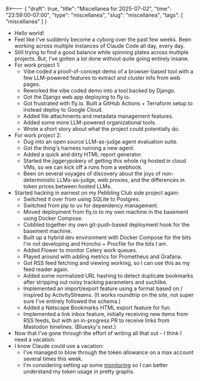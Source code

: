 8<--- { "draft": true, "title": "Miscellanea for 2025-07-02", "time": "23:59:00-07:00", "type": "miscellanea", "slug": "miscellanea", "tags": [ "miscellanea" ] }

- Hello world!
- Feel like I've suddenly become a cyborg over the past few weeks. Been working across multiple instances of Claude Code all day, every day.
- Still trying to find a good balance while spinning plates across multiple projects. But, I've gotten a lot done without quite going entirely insane.
- For work project 1:
	- Vibe coded a proof-of-concept demo of a browser-based tool with a few LLM-powered features to extract and cluster info from web pages.
	- Reworked the vibe coded demo into a tool backed by Django.
	- Got the Django web app deploying to fly.io.
	- Got frustrated with fly.io. Built a GitHub Actions + Terraform setup to instead deploy to Google Cloud.
	- Added file attachments and metadata management features.
	- Added some more LLM-powered organizational tools.
	- Wrote a short story about what the project could potentially do.
- For work project 2:
	- Dug into an open source LLM-as-judge agent evaluation suite.
	- Got the thing's harness running a new agent.
	- Added a quick and dirty HTML report generator.
	- Started the jiggerypokery of getting this whole rig hosted in cloud VMs, so we can kick off a runs from a webhook.
	- Been on several voyages of discovery about the joys of non-deterministic LLMs-as-judge, web proxies, and the differences in token prices between hosted LLMs.
- Started hacking in earnest on my Pebbling Club side project again:
	- Switched it over from using SQLite to Postgres.
	- Switched from pip to uv for dependency management.
	- Moved deployment from fly.io to my own machine in the basement using Docker Compose. 
	- Cobbled together my own git-push-based deployment hook for the basement machine.
	- Built up a hybrid dev environment with Docker Compose for the bits I'm not developing and Honcho + Procfile for the bits I am.
	- Added Flower to monitor Celery work queues.
	- Played around with adding metrics for Prometheus and Grafana.
	- Got RSS feed fetching and viewing working, so I can use this as my feed reader again.
	- Added some normalized URL hashing to detect duplicate bookmarks after stripping out noisy tracking parameters and suchlike.
	- Implemented an import/export feature using a format based on / inspired by ActivityStreams. (It works roundtrip on the site, not super sure I've entirely followed the schema.)
	- Added a Netscape Bookmarks HTML export feature for fun.
	- Implemented a link inbox feature, initially receiving new items from RSS feeds, but with an in-progress PR to receive links from Mastodon timelines. (Bluesky's next.)
- Now that I've gone through the effort of writing all that out - I think I need a vacation.
- I know Claude could use a vacation:
	- I've managed to blow through the token allowance on a max account several times this week. 
	- I'm considering setting up some [monitoring](https://docs.anthropic.com/en/docs/claude-code/monitoring-usage) so I can better understand my token usage in pretty graphs.
